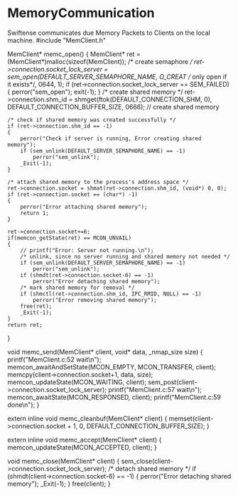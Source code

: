 # MemoryCommunication
Swiftense communicates due Memory Packets to Clients on the local machine. 
#include "MemClient.h"

MemClient* memc_open()
{
    MemClient* ret = (MemClient*)malloc(sizeof(MemClient));
    /* create semaphore */
    ret->connection.socket_lock_server = sem_open(DEFAULT_SERVER_SEMAPHORE_NAME, O_CREAT /* only open if it exists*/, 0644, 1);
    if (ret->connection.socket_lock_server == SEM_FAILED) {
        perror("sem_open");
        exit(-1);
    }
    /* create shared memory */
    ret->connection.shm_id = shmget(ftok(DEFAULT_CONNECTION_SHM, 0), DEFAULT_CONNECTION_BUFFER_SIZE, 0666); // create shared memory

    /* check if shared memory was created successfully */
    if (ret->connection.shm_id == -1)
    {
        perror("Check if server is running, Error creating shared memory");
        if (sem_unlink(DEFAULT_SERVER_SEMAPHORE_NAME) == -1)
            perror("sem_unlink");
        _Exit(-1);
    }

    /* attach shared memory to the process's address space */
    ret->connection.socket = shmat(ret->connection.shm_id, (void*) 0, 0);
    if (ret->connection.socket == (char*) -1)
    {
        perror("Error attaching shared memory");
        return 1;
    }

    ret->connection.socket+=6;
    if(memcon_getState(ret) == MCON_UNVAIL)
    {
        // printf("Error: Server not running.\n");
        /* unlink, since no server running and shared memory not needed */
        if (sem_unlink(DEFAULT_SERVER_SEMAPHORE_NAME) == -1)
            perror("sem_unlink");
        if (shmdt(ret->connection.socket-6) == -1)
            perror("Error detaching shared memory");
        /* mark shared memory for removal */
        if (shmctl(ret->connection.shm_id, IPC_RMID, NULL) == -1)
            perror("Error removing shared memory");
        free(ret);
        _Exit(-1);
    }
    return ret;
}

void memc_send(MemClient* client, void* data, _nmap_size size)
{
    printf("MemClient.c:52 wait\n");
    memcon_awaitAndSetState(MCON_EMPTY, MCON_TRANSFER, client);
    memcpy(client->connection.socket+1, data, size);
    memcon_updateState(MCON_WAITING, client);
    sem_post(client->connection.socket_lock_server);
    printf("MemClient.c:57 wait\n");
    memcon_awaitState(MCON_RESPONSED, client);
    printf("MemClient.c:59 done\n");
}

extern inline void memc_cleanbuf(MemClient* client)
{
    memset(client->connection.socket + 1, 0, DEFAULT_CONNECTION_BUFFER_SIZE);
}

extern inline void memc_accept(MemClient* client)
{
    memcon_updateState(MCON_ACCEPTED, client);
}

void memc_close(MemClient* client)
{
    sem_close(client->connection.socket_lock_server);
    /* detach shared memory */
    if (shmdt(client->connection.socket-6) == -1)
    {
        perror("Error detaching shared memory");
        _Exit(-1);
    }
    free(client);
}
